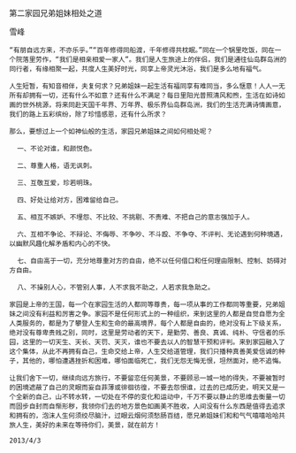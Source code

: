 第二家园兄弟姐妹相处之道

雪峰


    “有朋自远方来，不亦乐乎。”“百年修得同船渡，千年修得共枕眠。”同在一个锅里吃饭，同在一个院落里劳作，“我们是相亲相爱一家人”。我们是人生旅途上的伴侣，我们是通往仙岛群岛洲的同行者，有缘相聚一起，共度人生美好时光，同享上帝灵光沐浴，我们是多么地有福气。

    人生短暂，有知音相伴，夫复何求？兄弟姐妹一起生活有福同享有难同当，多么惬意！人人一无所有却拥有一切，还有什么不如意？还有什么不满足？每日里阳光普照清风和煦，生活在如诗如画的世外桃源，将来同赴天国千年界、万年界、极乐界仙岛群岛洲，我们的生活充满诗情画意，我们的路上五彩缤纷，除了珍惜感恩，还有什么所求？

    那么，要想过上一个如神仙般的生活，家园兄弟姐妹之间如何相处呢？

      一、不论对谁，和颜悦色。

      二、尊重人格，语无讽刺。

      三、互敬互爱，珍若明珠。

      四、好处让给对方，困难留给自己。

      五、相互不嫉妒、不埋怨、不比较、不挑剔、不责难、不把自己的意志强加于人。

      六、互相不争论、不辩论、不侮辱、不争吵、不斗殴、不争夺、不评判、无论遇到何种境遇，以幽默风趣化解矛盾和内心的不快。

      七、自由高于一切，充分地尊重对方的自由，绝不以任何借口和任何理由限制、控制、妨碍对方自由。

      八、不操别人心，不管别人事，人不求我不助之，人若求我急助之。

    家园是上帝的王国，每一个在家园生活的人都同等尊贵，每一项从事的工作都同等重要，兄弟姐妹之间没有利益和厉害之争。家园不是任何形式上的一种组织，来到这里的人都是自觉自愿为全人类服务的，都是为了攀登人生和生命的最高境界，每个人都是自由的，绝对没有上下级关系，绝对没有尊卑贵贱之别，同时，这里是劳动者的天下，是勤劳、善良、真诚、纯朴、守信者的乐园，这里的一切天生、天长、天罚、天灭，谁也不要去以人的智慧干预和评判。来到家园融入了这个集体，从此不再拥有自己，生命交给上帝，人生交给道管理，我们只播种真善美爱信诚的种子，其他的，哪怕遭遇挫折和困难，哪怕面临死亡，我们无怨无悔无恨，坦然面对，绝不追悔。

    让我们舍下一切，继续向远方旅行，不要留恋任何美景，不要顾忌一城一地的得失，不要被暂时的困境遮蔽了自己的灵眼而妄自菲薄或徘徊彷徨，不要去怨恨谁，过去的已成历史，明天又是一个全新的自己，山不转水转，一切处在不停的变化和运动中，千万不要以静止的思维去衡量一切而固步自封而自惭形秽，我领你们去的地方景色如画美不胜收，人间没有什么东西是值得去追求和拥有的，泡沫人生何须绞尽脑汁，过眼云烟何须愁肠百结，愿兄弟姐妹们和和气气嘻嘻哈哈共旅人生，美好的未来在等待你们，美景，就在前方！

    2013/4/3



